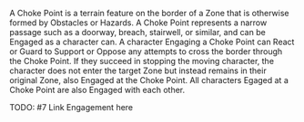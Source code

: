 A Choke Point is a terrain feature on the border of a Zone that is otherwise formed by Obstacles or Hazards. A Choke Point represents a narrow passage such as a doorway, breach, stairwell, or similar, and can be Engaged as a character can. A character Engaging a Choke Point can React or Guard to Support or Oppose any attempts to cross the border through the Choke Point. If they succeed in stopping the moving character, the character does not enter the target Zone but instead remains in their original Zone, also Engaged at the Choke Point. All characters Egaged at a Choke Point are also Engaged with each other.

TODO: #7 Link Engagement here